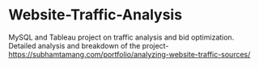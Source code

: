 # Website-Traffic-Analysis
MySQL and Tableau project on traffic analysis and bid optimization. 
Detailed analysis and breakdown of the project-https://subhamtamang.com/portfolio/analyzing-website-traffic-sources/

